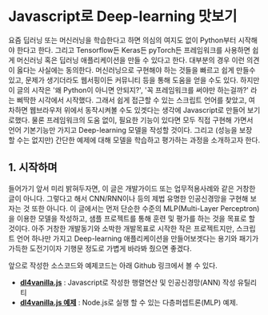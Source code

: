 # Javascript로 Deep-learning 맛보기

요즘 딥러닝 또는 머신러닝을 학습한다고 하면 의심의 여지도 없이 Python부터 시작해야 한다고 한다. 그리고 Tensorflow든 Keras든 pyTorch든 프레임워크를 사용하면 쉽게 머신러닝 혹은 딥러닝 애플리케이션을 만들 수 있다고 한다. 대부분의 경우 이런 의견이 옳다는 사실에는 동의한다. 머신러닝으로 구현해야 하는 것들을 빠르고 쉽게 만들수 있고, 문제가 생기더라도 웹서핑이든 커뮤니티 등을 통해 도움을 얻을 수도 있다. 하지만 이 글의 시작은 '왜 Python이 아니면 안되지?', '꼭 프레임워크를 써야만 하는걸까?' 라는 삐딱한 시각에서 시작했다. 그래서 쉽게 접근할 수 있는 스크립트 언어를 찾았고, 여차하면 웹브라우저 위에서 동작시켜볼 수도 있겟다는 생각에 Javascript로 만들어 보기로했다. 물론 프레임워크의 도움 없이, 필요한 기능이 있다면 모두 직접 구현해 가면서 언어 기본기능만 가지고 Deep-learning 모델을 작성할 것이다. 그리고 (성능을 보장 할 수는 없지만) 간단한 예제에 대해 모델을 학습하고 평가하는 과정을 소개하고자 한다.


## 1. 시작하며

들어가기 앞서 미리 밝혀두자면, 이 글은 개발가이드 또는 업무적용사례와 같은 거창한 글이 아니다. 그렇다고 해서 CNN/RNN이나 등의 제법 유명한 인공신경망을 구현해 보자는 것 또한 아니다. 이 글에서는 먼저 단순한 수준의 MLP(Multi-Layer Perceptron)을 이용한 모델을 작성하고, 샘플 프로젝트를 통해 훈련 및 평가를 하는 것을 목표로 할 것이다. 아주 거창한 개발동기와 소박한 개발목표로 시작한 작은 프로젝트지만, 스크립트 언어 하나만 가지고 Deep-learning 애플리케이션을 만들어보겟다는 용기와 패기가 가득한 도전기이자 기행문 정도로 가볍게 바라봐 줬으면 좋겠다.

앞으로 작성한 소스코드와 예제코드는 아래 Github 링크에서 볼 수 있다.

* **[dl4vanilla.js](https://github.com/ivorycirrus/dl4vanillajs)** : Javascript로 작성한 행렬연산 및 인공신경망(ANN) 작성 유틸리티
* **[dl4vanilla.js 예제](https://github.com/ivorycirrus/dl4vanillajs-node-example)** : Node.js로 실행 할 수 있는 다층퍼셉트론(MLP) 예제.